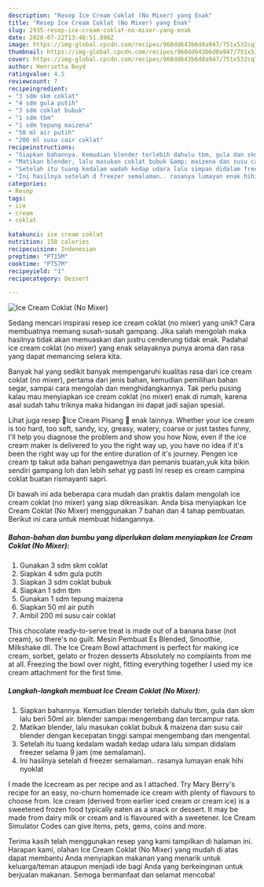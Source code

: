 ```yaml
---
description: "Resep Ice Cream Coklat (No Mixer) yang Enak"
title: "Resep Ice Cream Coklat (No Mixer) yang Enak"
slug: 2935-resep-ice-cream-coklat-no-mixer-yang-enak
date: 2020-07-22T13:48:51.898Z
image: https://img-global.cpcdn.com/recipes/968dd643b6d8a947/751x532cq70/ice-cream-coklat-no-mixer-foto-resep-utama.jpg
thumbnail: https://img-global.cpcdn.com/recipes/968dd643b6d8a947/751x532cq70/ice-cream-coklat-no-mixer-foto-resep-utama.jpg
cover: https://img-global.cpcdn.com/recipes/968dd643b6d8a947/751x532cq70/ice-cream-coklat-no-mixer-foto-resep-utama.jpg
author: Henrietta Boyd
ratingvalue: 4.5
reviewcount: 7
recipeingredient:
- "3 sdm skm coklat"
- "4 sdm gula putih"
- "3 sdm coklat bubuk"
- "1 sdm tbm"
- "1 sdm tepung maizena"
- "50 ml air putih"
- "200 ml susu cair coklat"
recipeinstructions:
- "Siapkan bahannya. Kemudian blender terlebih dahulu tbm, gula dan skm lalu beri 50ml air. blender sampai mengembang dan tercampur rata."
- "Matikan blender, lalu masukan coklat bubuk &amp; maizena dan susu cair blender dengan kecepatan tinggi sampai mengembang dan mengental."
- "Setelah itu tuang kedalam wadah kedap udara lalu simpan didalam freezer selama 9 jam (me semalaman)."
- "Ini hasilnya setelah d freezer semalaman.. rasanya lumayan enak hihi nyoklat"
categories:
- Resep
tags:
- ice
- cream
- coklat

katakunci: ice cream coklat 
nutrition: 158 calories
recipecuisine: Indonesian
preptime: "PT15M"
cooktime: "PT57M"
recipeyield: "1"
recipecategory: Dessert

---
```



![Ice Cream Coklat (No Mixer)](https://img-global.cpcdn.com/recipes/968dd643b6d8a947/751x532cq70/ice-cream-coklat-no-mixer-foto-resep-utama.jpg)

Sedang mencari inspirasi resep ice cream coklat (no mixer) yang unik? Cara membuatnya memang susah-susah gampang. Jika salah mengolah maka hasilnya tidak akan memuaskan dan justru cenderung tidak enak. Padahal ice cream coklat (no mixer) yang enak selayaknya punya aroma dan rasa yang dapat memancing selera kita.

Banyak hal yang sedikit banyak mempengaruhi kualitas rasa dari ice cream coklat (no mixer), pertama dari jenis bahan, kemudian pemilihan bahan segar, sampai cara mengolah dan menghidangkannya. Tak perlu pusing kalau mau menyiapkan ice cream coklat (no mixer) enak di rumah, karena asal sudah tahu triknya maka hidangan ini dapat jadi sajian spesial.

Lihat juga resep 🍌Ice Cream Pisang 🍌 enak lainnya. Whether your ice cream is too hard, too soft, sandy, icy, greasy, watery, coarse or just tastes funny, I&#39;ll help you diagnose the problem and show you how Now, even if the ice cream maker is delivered to you the right way up, you have no idea if it&#39;s been the right way up for the entire duration of it&#39;s journey. Pengen ice cream tp takut ada bahan pengawetnya dan pemanis buatan,yuk kita bikin sendiri gampang loh dan lebih sehat yg pasti Ini resep es cream campina coklat buatan rismayanti sapri.


Di bawah ini ada beberapa cara mudah dan praktis dalam mengolah ice cream coklat (no mixer) yang siap dikreasikan. Anda bisa menyiapkan Ice Cream Coklat (No Mixer) menggunakan 7 bahan dan 4 tahap pembuatan. Berikut ini cara untuk membuat hidangannya.

<!--inarticleads1-->

##### Bahan-bahan dan bumbu yang diperlukan dalam menyiapkan Ice Cream Coklat (No Mixer):

1. Gunakan 3 sdm skm coklat
1. Siapkan 4 sdm gula putih
1. Siapkan 3 sdm coklat bubuk
1. Siapkan 1 sdm tbm
1. Gunakan 1 sdm tepung maizena
1. Siapkan 50 ml air putih
1. Ambil 200 ml susu cair coklat


This chocolate ready-to-serve treat is made out of a banana base (not cream), so there&#39;s no guilt. Mesin Pembuat Es Blended, Smoothie, Milkshake dll. The Ice Cream Bowl attachment is perfect for making ice cream, sorbet, gelato or frozen desserts Absolutely no complaints from me at all. Freezing the bowl over night, fitting everything together I used my ice cream attachment for the first time. 

<!--inarticleads2-->

##### Langkah-langkah membuat Ice Cream Coklat (No Mixer):

1. Siapkan bahannya. Kemudian blender terlebih dahulu tbm, gula dan skm lalu beri 50ml air. blender sampai mengembang dan tercampur rata.
1. Matikan blender, lalu masukan coklat bubuk &amp; maizena dan susu cair blender dengan kecepatan tinggi sampai mengembang dan mengental.
1. Setelah itu tuang kedalam wadah kedap udara lalu simpan didalam freezer selama 9 jam (me semalaman).
1. Ini hasilnya setelah d freezer semalaman.. rasanya lumayan enak hihi nyoklat


I made the Icecream as per recipe and as I attached. Try Mary Berry&#39;s recipe for an easy, no-churn homemade ice cream with plenty of flavours to choose from. Ice cream (derived from earlier iced cream or cream ice) is a sweetened frozen food typically eaten as a snack or dessert. It may be made from dairy milk or cream and is flavoured with a sweetener. Ice Cream Simulator Codes can give items, pets, gems, coins and more. 

Terima kasih telah menggunakan resep yang kami tampilkan di halaman ini. Harapan kami, olahan Ice Cream Coklat (No Mixer) yang mudah di atas dapat membantu Anda menyiapkan makanan yang menarik untuk keluarga/teman ataupun menjadi ide bagi Anda yang berkeinginan untuk berjualan makanan. Semoga bermanfaat dan selamat mencoba!
